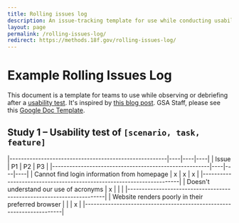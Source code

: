 ```yaml
---
title: Rolling issues log
description: An issue-tracking template for use while conducting usability testing
layout: page
permalink: /rolling-issues-log/
redirect: https://methods.18f.gov/rolling-issues-log/
---
```


<style type="text/css" media="print">
@page {
  margin: 1in;
}
</style>

# Example Rolling Issues Log

This document is a template for teams to use while observing or debriefing after a [usability test](https://methods.18f.gov/usability-testing). It's inspired by [this blog post](http://usabilityworks.com/consensus-on-observations-in-real-time-keeping-a-rolling-list-of-issues/). GSA Staff, please see this [Google Doc Template](https://docs.google.com/spreadsheets/d/1QQIXrvNR4kCUb7xwE0r4mqSNXok2A8ynksA5Bo7Za3E/edit#).


## Study 1 – Usability test of `[scenario, task, feature]`

|-------------------------------------------------------|----|----|----|
| Issue	                                                | P1 | P2 | P3 |
|-------------------------------------------------------|----|----|----|
| Cannot find login information from homepage           | x  | x  | x  |
|----------------------------------------------------------------------|
| Doesn't understand our use of acronyms                | x  |    |    |
|----------------------------------------------------------------------|
| Website renders poorly in their preferred browser     |    |    | x  |
|----------------------------------------------------------------------|
